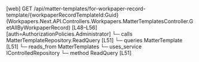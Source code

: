[web] GET /api/matter-templates/for-workpaper-record-template/{workpaperRecordTemplateId:Guid}  (Workpapers.Next.API.Controllers.Workpapers.MatterTemplatesController.GetAllByWorkpaperRecord)  [L48–L56] [auth=AuthorizationPolicies.Administrator]
  └─ calls MatterTemplateRepository.ReadQuery [L51]
  └─ queries MatterTemplate [L51]
    └─ reads_from MatterTemplates
  └─ uses_service IControlledRepository<MatterTemplate>
    └─ method ReadQuery [L51]

